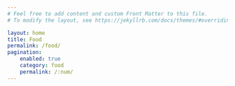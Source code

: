 ```yaml
---
# Feel free to add content and custom Front Matter to this file.
# To modify the layout, see https://jekyllrb.com/docs/themes/#overriding-theme-defaults

layout: home
title: Food
permalink: /food/
pagination:
    enabled: true
    category: food
    permalink: /:num/
---
```

